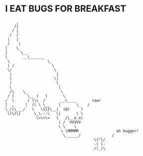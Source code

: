 # I EAT BUGS FOR BREAKFAST

         ,
        /|
       / |
      /  /
     |   |
     /    |
    |    \_
    |      \__
    \       __\_______
     \                 \_
     | /                 \
     \/                   \
      |                    |
      \                   \|
      |                    \
      \                     |
      /\    \_               \
     / |      \__ (   )       \
    /  \      / |\\  /       __\____       rawr
    |  ,     |  /\ \ \__    |       \_   /
    \_/|\___/   \   \}}}\__|  (@)     )
     \)\)\)      \_\---\   \|       \ \
                  \>\>\>   \   /\__o_o)
                            | /  VVVVV
                            \ \    \
                             \ \MMMMM                 oh bugger!
                              \______/              /
                                            \(")/
                                            -( )-
                                            /(_)\
